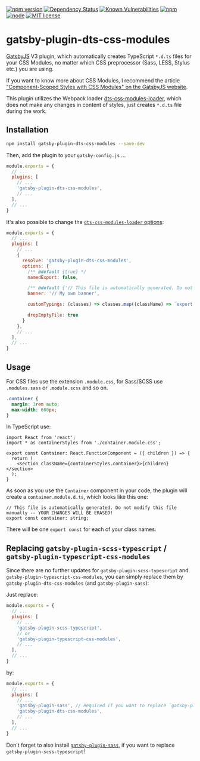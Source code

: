 [![npm version](https://badge.fury.io/js/gatsby-plugin-dts-css-modules.svg)](https://badge.fury.io/js/gatsby-plugin-dts-css-modules)
[![Dependency Status](https://img.shields.io/david/jens-duttke/gatsby-plugin-dts-css-modules)](https://www.npmjs.com/package/gatsby-plugin-dts-css-modules)
[![Known Vulnerabilities](https://snyk.io/test/github/jens-duttke/gatsby-plugin-dts-css-modules/badge.svg?targetFile=package.json)](https://snyk.io/test/github/jens-duttke/gatsby-plugin-dts-css-modules?targetFile=package.json)
[![npm](https://img.shields.io/npm/dm/gatsby-plugin-dts-css-modules.svg?maxAge=2592000)](https://www.npmjs.com/package/gatsby-plugin-dts-css-modules)
[![node](https://img.shields.io/node/v/gatsby-plugin-dts-css-modules)](https://www.npmjs.com/package/gatsby-plugin-dts-css-modules)
[![MIT license](https://img.shields.io/github/license/jens-duttke/gatsby-plugin-dts-css-modules.svg?style=flat)](https://opensource.org/licenses/MIT)

# gatsby-plugin-dts-css-modules

[GatsbyJS](gatsbyjs.org) V3 plugin, which automatically creates TypeScript `*.d.ts` files for your CSS Modules, no matter which CSS preprocessor (Sass, LESS, Stylus etc.) you are using.

If you want to know more about CSS Modules, I recommend the article ["Component-Scoped Styles with CSS Modules" on the GatsbyJS website](https://www.gatsbyjs.com/docs/how-to/styling/css-modules/).

This plugin utilizes the Webpack loader [dts-css-modules-loader](https://github.com/Megaputer/dts-css-modules-loader), which does not make any changes in content of styles, just creates `*.d.ts` file during the work.

## Installation

```sh
npm install gatsby-plugin-dts-css-modules --save-dev
```

Then, add the plugin to your `gatsby-config.js` …

```js
module.exports = {
  // ...
  plugins: [
    // ...
    'gatsby-plugin-dts-css-modules',
    // ...
  ],
  // ...
}
```

It's also possible to change the [`dts-css-modules-loader` options](https://github.com/Megaputer/dts-css-modules-loader#options):

```js
module.exports = {
  // ...
  plugins: [
    // ...
    {
      resolve: 'gatsby-plugin-dts-css-modules',
      options: {
        /** @default {true} */
        namedExport: false,

        /** @default {'// This file is automatically generated. Do not modify this file manually -- YOUR CHANGES WILL BE ERASED!'} */
        banner: '// My own banner',

        customTypings: (classes) => classes.map((className) => `export const ${className}: string;`).join('\n'),

        dropEmptyFile: true
      }
    },
    // ...
  ],
  // ...
}
```

## Usage

For CSS files use the extension `.module.css`, for Sass/SCSS use `.modules.sass` or `.module.scss` and so on.

```css
.container {
  margin: 3rem auto;
  max-width: 600px;
}
```

In TypeScript use:
```tsx
import React from 'react';
import * as containerStyles from './container.module.css';

export const Container: React.FunctionComponent = ({ children }) => {
  return (
    <section className={containerStyles.container}>{children}</section>
  );
}
```

As soon as you use the `Container` component in your code, the plugin will create a `container.module.d.ts`, which looks like this one:
```
// This file is automatically generated. Do not modify this file manually -- YOUR CHANGES WILL BE ERASED!
export const container: string;
```

There will be one `export const` for each of your class names.

## Replacing `gatsby-plugin-scss-typescript` / `gatsby-plugin-typescript-css-modules`

Since there are no further updates for `gatsby-plugin-scss-typescript` and `gatsby-plugin-typescript-css-modules`, you can simply replace them by `gatsby-plugin-dts-css-modules` (and `gatsby-plugin-sass`):

Just replace:

```js
module.exports = {
  // ...
  plugins: [
    // ...
    'gatsby-plugin-scss-typescript',
    // or
    'gatsby-plugin-typescript-css-modules',
    // ...
  ],
  // ...
}
```

by:

```js
module.exports = {
  // ...
  plugins: [
    // ...
    'gatsby-plugin-sass', // Required if you want to replace `gatsby-plugin-scss-typescript`
    'gatsby-plugin-dts-css-modules',
    // ...
  ],
  // ...
}
```

Don't forget to also install [`gatsby-plugin-sass`](https://www.npmjs.com/package/gatsby-plugin-sass), if you want to replace `gatsby-plugin-scss-typescript`!
